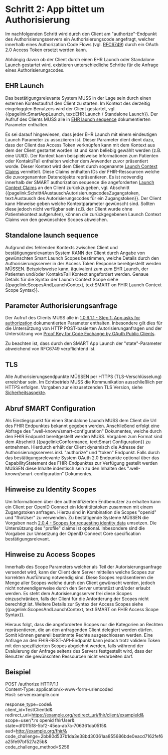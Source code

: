 # Schritt 2: App bittet um Authorisierung

Im nachfolgenden Schritt wird durch den Client am "authorize"-Endpunkt des Authorisierungsservers ein Authorisierungscode angefragt, welcher innerhalb eines Authorization Code Flows (vgl. [RFC6749](https://datatracker.ietf.org/doc/html/rfc6749#section-4.1)) durch ein OAuth 2.0 Access Token ersetzt werden kann.

Abhängig davon ob der Client durch einen EHR Launch oder Standalone Launch gestartet wird, existieren unterschiedliche Schritte für die Anfrage eines Authorisierungscodes.

## EHR Launch

Das bestätigungsrelevante System MUSS in der Lage sein durch einen externen Kontextaufruf den Client zu starten. Im Kontext des derzeitig eingeloggten Benutzers wird der Client gestartet, vgl. {{pagelink:SmartAppLaunch, text:EHR Launch / Standalone Launch}}. Der Aufruf des Clients MUSS alle in [EHR launch sequence](http://build.fhir.org/ig/HL7/smart-app-launch/index.html#ehr-launch-sequence) dokumentierten Parameter enthalten.

Es sei darauf hingewiesen, dass jeder EHR Launch mit einem eindeutigen Launch Parameter zu assoziieren ist. Dieser Parameter dient dient dazu, dass der Client das Access Token verknüpfen kann mit dem Kontext aus dem der Client gestartet worden ist und kann beliebig gewählt werden (z.B. eine UUID). Der Kontext kann beispielsweise Informationen zum Patienten oder Kontakt/Fall enthalten welcher dem Anwender zuvor präsentiert worde. Dieser Kontext wird dem Client durch sogenannte [Launch Context Claims](http://build.fhir.org/ig/HL7/smart-app-launch/scopes-and-launch-context.html#scopes-for-requesting-context-data) vermittelt. Diese Claims enthalten IDs der FHIR-Ressourcen welche die zuvorgenannten Datenobjekte repräsentieren. Es ist notwendig innerhalb der SMART authorization sequence die angeforderten [Launch Context Claims](http://build.fhir.org/ig/HL7/smart-app-launch/scopes-and-launch-context.html#scopes-for-requesting-context-data) an den Client zurückzugeben, vgl. Abschnitt {{pagelink:Schritt4AustauschAutorisierungscodesZugangstoken, text:Austausch des Autorisierungscodes für ein Zugangstoken}}. Der Client kann Hinweise geben welche Kontextparameter gewünscht sind. Sollten diese jedoch nicht verfügbar sein (z.B. der Client wurde ohne Patientekontext aufgerufen), können die zurückgegebenen Launch Context Claims von den gewünschten Scopes abweichen.

## Standalone launch sequence

Aufgrund des fehlenden Kontexts zwischen Client und bestätigungsrelevanten System KANN der Client durch Angabe von gewünschten Smart Launch Scopes bestimmen, welche Details durch den Authorisierungsserver in der Access Token Response bereitgestellt werden MÜSSEN. Beispielsweise kann, äquivalent zum zum EHR Launch, der Patienten und/oder Kontakt/Fall Kontext angefordert werden. Genaue Details für die Syntax der Launch Context Scope siehe {{pagelink:ScopesAndLaunchContext, text:SMART on FHIR Launch Context Scope Syntax}}.

## Parameter Authorisierungsanfrage

Der Aufruf des Clients MUSS alle in [1.0.6.1.1 - Step 1: App asks for authorization](http://build.fhir.org/ig/HL7/smart-app-launch/index.html#ehr-launch-sequence) dokumentierten Parameter enthalten. Inbesondere gilt dies für die Untersützung von HTTP POST-basierten Autorisierunganfragen und der Untersützung von [Proof Key for Code Exchange by OAuth Public Clients](https://datatracker.ietf.org/doc/html/rfc7636).

Zu beachten ist, dass durch den SMART App Launch der "state"-Parameter abweichend von RFC6749 verpflichtend ist.

## TLS

Alle Authorisierungsendpunkte MÜSSEN per HTTPS (TLS-Verschlüsselung) erreichbar sein. Im Echtbetrieb MUSS die Kommunikation ausschließlich per HTTPS erfolgen. Vorgaben zur einzusetzenden TLS Version, siehe [Sicherheitsaspekte](https://simplifier.net/guide/ImplementierungsleitfadenISiK-Basismodul/UebergreifendeFestlegungenRest).

## Abruf SMART Configuration

Als Einstiegspunkt für einen Standalone Launch MUSS dem Client die Url des FHIR Endpunktes bekannt gegeben werden. Anschließend erfolgt eine Abfrage des ".well-known/smart-configuration" Dokumentes, welche durch den FHIR Endpunkt bereitgestellt werden MUSS. Vorgaben zum Format sind dem Abschnitt {{pagelink:Conformance, text:Smart Configuration}} zu entnehmen. Hierdurch erhält der Client dynamisch die Adresse der Authorisierungsservers inkl. "authorize" und "token" Endpunkt. Falls durch das bestätigungsrelevante System OAuth 2.0 Endpunkte optional über das CapabilityStatement des FHIR-Endpunktes zur Verfügung gestellt werden MÜSSEN diese Inhalte indentisch sein zu den Inhalten des ".well-known/smart-configuration" Dokumentes.

## Hinweise zu Identity Scopes

Um Informationen über den authentifizierten Endbenutzer zu erhalten kann ein Client per OpenID Connect ein Identitätstoken zusammen mit einem Zugangstoken anfragen. Hierzu sind in Kombination die Scopes "openid" und "fhirUser" zu verwenden. Zu bestätigende Systeme MÜSSEN die Vorgaben nach [2.0.4 - Scopes for requesting identity data](http://build.fhir.org/ig/HL7/smart-app-launch/scopes-and-launch-context.html#scopes-for-requesting-identity-data) umsetzen. Die Untersützung des "profile" claims ist optional. Inbesondere sind die Vorgaben zur Umsetzung der OpenID Connect Core specification bestätigungsrelevant.

## Hinweise zu Access Scopes

Innerhalb des Scope Parameters welcher als Teil der Autorisierungsanfrage versendet wird, kann der Client dem Server mitteilen welche Scopes zur korrekten Ausführung notwendig sind. Diese Scopes repräsentieren die Menge aller Scopes welche durch den Client gewünscht werden, jedoch nicht notwendigerweise durch den Server unterstüzt und/oder erlaubt werden. Es steht dem Autorisierungsserver frei diese Scopes einzuschränken, falls der Client für die Anforderung der Scopes nicht berechtigt ist. Weitere Details zur Syntax der Access Scopes siehe {{pagelink:ScopesAndLaunchContext, text:SMART on FHIR Access Scope Syntax}}.

Hieraus folgt, dass die angeforderten Scopes nur die Kategorien an Rechten repräsentieren, die an den anfragenden Client delegiert werden dürfen. Somit können generell bestimmte Rechte ausgeschlossen werden. Eine Anfrage an den FHIR-REST-API-Endpunkt kann jedoch trotz validem Token mit den spezifizierten Scopes abgelehnt werden, falls während der Evaluierung der Anfrage seitens des Servers festgestellt wird, dass der Benutzer die gewünschten Ressourcen nicht verarbeiten darf.

## Beispiel

POST /authorize HTTP/1.1<br>
Content-Type: application/x-www-form-urlencoded<br>
Host: server.example.com<br>

response_type=code&<br>
client_id=TestClientId&<br>
redirect_uri=https://example.org/redirect_uri/fhir/client/exampleId&<br>
scope=user/*.rs openid fhirUser&<br>
state=df01f5f8-5bf2-45ea-ab7a-706361da0515&<br>
aud=http://example.org/fhir/&<br>
code_challenge=2bb80d537b1da3e38bd30361aa855686bde0eacd7162fef6a25fe97bf527a25b&<br>
code_challenge_method=S256